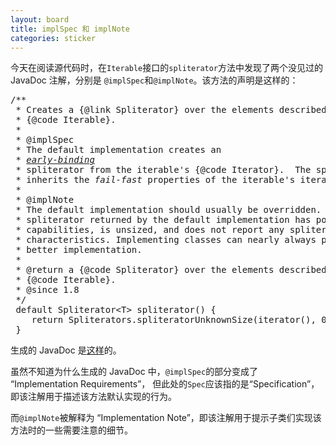 ```yaml
---
layout: board
title: implSpec 和 implNote
categories: sticker
---
```

<script type="text/javascript" src="/js/syntaxhighlighters/shBrushJava.js"></script>

今天在阅读源代码时，在`Iterable`接口的`spliterator`方法中发现了两个没见过的 JavaDoc 注解，分别是
`@implSpec`和`@implNote`。该方法的声明是这样的：

<pre class="brush: java">
/**
 * Creates a {@link Spliterator} over the elements described by this
 * {@code Iterable}.
 *
 * @implSpec
 * The default implementation creates an
 * <em><a href="Spliterator.html#binding">early-binding</a></em>
 * spliterator from the iterable's {@code Iterator}.  The spliterator
 * inherits the <em>fail-fast</em> properties of the iterable's iterator.
 *
 * @implNote
 * The default implementation should usually be overridden.  The
 * spliterator returned by the default implementation has poor splitting
 * capabilities, is unsized, and does not report any spliterator
 * characteristics. Implementing classes can nearly always provide a
 * better implementation.
 *
 * @return a {@code Spliterator} over the elements described by this
 * {@code Iterable}.
 * @since 1.8
 */
 default Spliterator&lt;T> spliterator() {
    return Spliterators.spliteratorUnknownSize(iterator(), 0);
 }
</pre>

生成的 JavaDoc 是[这样](http://docs.oracle.com/javase/8/docs/api/java/lang/Iterable.html#spliterator--)的。

虽然不知道为什么生成的 JavaDoc 中，`@implSpec`的部分变成了 “Implementation Requirements”，
但此处的`Spec`应该指的是“Specification”，即该注解用于描述该方法默认实现的行为。

而`@implNote`被解释为 “Implementation Note”，即该注解用于提示子类们实现该方法时的一些需要注意的细节。
